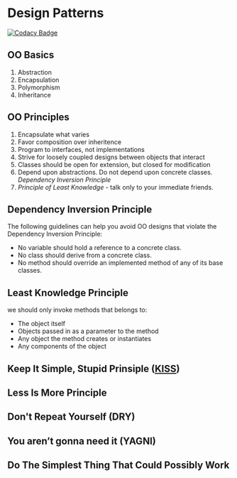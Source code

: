 # Design Patterns
[![Codacy Badge](https://api.codacy.com/project/badge/Grade/292d1b92415f4d91a7e90a8c86d953a3)](https://www.codacy.com/app/Maxvgrad/Patterns?utm_source=github.com&amp;utm_medium=referral&amp;utm_content=Maxvgrad/Patterns&amp;utm_campaign=Badge_Grade)

## OO Basics
1. Abstraction
2. Encapsulation
3. Polymorphism
4. Inheritance

## OO Principles
1. Encapsulate what varies 
2. Favor composition over inheritence
3. Program to interfaces, not implementations
4. Strive for loosely coupled designs between objects that interact
5. Classes should be open for extension, but closed for modification
6. Depend upon abstractions. Do not depend upon concrete classes. *Dependency Inversion Principle*
7. *Principle of Least Knowledge* - talk only to your immediate friends.

## Dependency Inversion Principle
The following guidelines can help you avoid OO designs that violate the Dependency Inversion Principle:
* No variable should hold a reference to a concrete class.
* No class should derive from a concrete class.
* No method should override an implemented method of any of its base classes.

## Least Knowledge Principle
we should only invoke methods that belongs to:
* The object itself
* Objects passed in as a parameter to the method
* Any object the method creates or instantiates
* Any components of the object

## Keep It Simple, Stupid Prinsiple ([KISS](http://people.apache.org/~fhanik/kiss.html))

## Less Is More Principle

## Don't Repeat Yourself (DRY)

## You aren’t gonna need it (YAGNI)

## Do The Simplest Thing That Could Possibly Work
